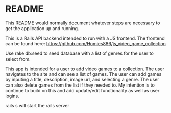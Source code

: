 # README

This README would normally document whatever steps are necessary to get the
application up and running.

This is a Rails API backend intended to run with a JS frontend. The frontend can be found here: https://github.com/Homies886/js_video_game_collection

Use rake db:seed to seed database with a list of genres for the user to select from.

This app is intended for a user to add video games to a collection. The user navigates to the site and can see a list of games. The user can add games by inputing a title, description, image url, and selecting a genre. The user can also delete games from the list if they needed to. My intention is to continue to build on this and add update/edit functionality as well as user logins.

rails s will start the rails server